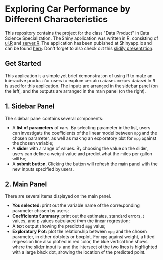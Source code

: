 # Exploring Car Performance by Different Characteristics
This repository contains the project for the class "Data Product" in Data Science Specialization. The Shiny application was written in R, consisting of [ui.R](https://github.com/yukaizou2015/DataProduct_Project/blob/master/ui.R) and [server.R](https://github.com/yukaizou2015/DataProduct_Project/blob/master/server.R). The application has been published at Shinyapp.io and can be found [here](https://yukaizou2015.shinyapps.io/DataProduct_Project). Don't forget to also check out this [slidify presentation](http://rpubs.com/yukaizou2015/130424).

## Get Started
This application is a simple yet brief demonstration of using R to make an interactive product for users to explore certain dataset. `mtcars` dataset in R is used for this application. The inputs are arranged in the sidebar panel (on the left), and the outputs are arranged in the main panel (on the right).

## 1. Sidebar Panel
The sidebar panel contains several components:  
- A **list of parameters** of cars. By selecting parameter in the list, users can investigate the coefficients of the linear model between `mpg` and the chosen parameter, as well as making an exploratory plot for `mpg` against the chosen variable;  
- A **slider** with a range of values. By choosing the value on the slider, users can define a weight value and predict what the miles per gallon will be;  
- A **submit button**. Clicking the button will refresh the main panel with the new inputs specified by users.

## 2. Main Panel
There are several items displayed on the main panel.  
- **You selected:** print out the variable name of the corresponding parameter chosen by users;  
- **Coefficients Summary:** print out the estimates, standard errors, t values, and p values calculated from the linear regression;  
- A text output showing the predicted `mpg` value;  
- **Exploratory Plot:** plot the relationship between `mpg` and the chosen parameter, in either dotplots or boxplot. For `mpg` against weight, a fitted regression line also plotted in red color, the blue vertical line shows where the slider input is, and the intersect of the two lines is highlighted with a large black dot, showing the location of the predicted point.